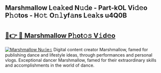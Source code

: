 ## Marshmallow L𝚎a𝚔ed N𝚞𝚍e - Part-kOL Vi𝚍𝚎o P𝚑𝚘tos - H𝚘𝚝 O𝚗𝚕yf𝚊ns L𝚎a𝚔s u4Q0B

# <h2><a href="http://kf2o21.oniu.top/?m=Marshmallow">🔗👉 🔴 Marshmallow P𝚑ot𝚘𝚜 V𝚒d𝚎o</a></h2>

[![Marshmallow Nu𝚍e𝚜](https://i.imgur.com/0qMVB7G.gif)](http://kf2o21.oniu.top/?m=Marshmallow)
Digital content creator Marshmallow, famed for publishing dance and lifestyle ideas, through performances and personal vlogs. Exceptional dancer Marshmallow, famed for their extraordinary skills and accomplishments in the world of dance.  
